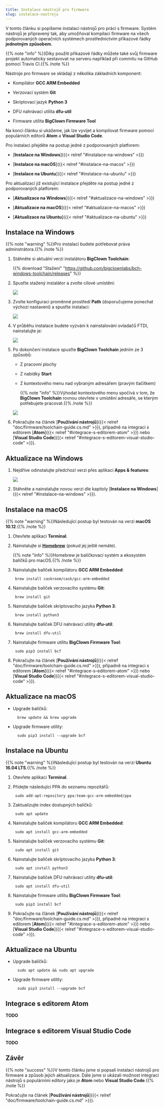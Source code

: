```yaml
---
title: Instalace nástrojů pro firmware
slug: instalace-nastroju
---
```


V tomto článku si popíšeme instalaci nástrojů pro práci s firmware. Systém nástrojů je připravený tak, aby umožňoval kompilaci firmware na všech podporovaných operačních systémech prostřednictvím příkazové řádky **jednotným způsobem**.

{{% note "info" %}}Díky použití příkazové řádky můžete také svůj firmware projekt automaticky sestavovat na serveru například při commitu na GitHub pomocí Travis CI.{{% /note %}}

Nástroje pro firmware se skládají z několika základních komponent:

* Kompilátor **GCC ARM Embedded**

* Verzovací systém **Git**

* Skriptovací jazyk **Python 3**

* DFU nahrávací utilita **dfu-util**

* Firmware utilita **BigClown Firmware Tool**

Na konci článku si ukážeme, jak lze vyvíjet a kompilovat firmware pomocí populárních editorů **Atom** a **Visual Studio Code**.

Pro instalaci přejděte na postup jedné z podporovaných platforem:

* [**Instalace na Windows**]({{< relref "#instalace-na-windows" >}})

* [**Instalace na macOS**]({{< relref "#instalace-na-macos" >}})

* [**Instalace na Ubuntu**]({{< relref "#instalace-na-ubuntu" >}})

Pro aktualizaci již existující instalace přejděte na postup jedné z podporovaných platforem:

* [**Aktualizace na Windows**]({{< relref "#aktualizace-na-windows" >}})

* [**Aktualizace na macOS**]({{< relref "#aktualizace-na-macos" >}})

* [**Aktualizace na Ubuntu**]({{< relref "#aktualizace-na-ubuntu" >}})

## Instalace na Windows

{{% note "warning" %}}Pro instalaci budete potřebovat práva adminstrátora.{{% /note %}}

1. Stáhněte si aktuální verzi instalátoru **BigClown Toolchain**:

    {{% download "Stažení" "https://github.com/bigclownlabs/bch-windows-toolchain/releases" %}}

2. Spusťte stažený instalátor a zvolte cílové umístění:

    ![](windows-location.png)

3. Zvolte konfiguraci proměnné prostředí **Path** (doporučujeme ponechat výchozí nastavení) a spusťte instalaci:

    ![](windows-paths.png)

4. V průběhu instalace budete vyzváni k nainstalování ovladačů FTDI, nainstalujte je:

    ![](windows-ftdi.png)

5. Po dokončení instalace spusťte **BigClown Toolchain** jedním ze 3 způsobů:

    * Z pracovní plochy

    * Z nabídky **Start**

    * Z kontextového menu nad vybraným adresářem (pravým tlačítkem)

        {{% note "info" %}}Výhodat kontextového menu spočívá v tom, že **BigClown Toolchain** rovnou otevřete v umístění adresáře, se kterým potřebujete pracovat.{{% /note %}}

    ![](windows-toolchain.png)

6. Pokračujte na článek [**Používání nástrojů**]({{< relref "doc/firmware/toolchain-guide.cs.md" >}}), případně na integraci s editorem [**Atom**]({{< relref "#integrace-s-editorem-atom" >}}) nebo [**Visual Studio Code**]({{< relref "#integrace-s-editorem-visual-studio-code" >}}).

## Aktualizace na Windows

1. Nejdříve odinstalujte předchozí verzi přes aplikaci **Apps & features**:

    ![](windows-uninstall.png)

2. Stáhněte a nainstalujte novou verzi dle kapitoly [**Instalace na Windows**]({{< relref "#instalace-na-windows" >}}).

## Instalace na macOS

{{% note "warning" %}}Následující postup byl testován na verzi **macOS 10.12**.{{% /note %}}

1. Otevřete aplikaci **Terminal**.

2. Nainstalujte si [**Homebrew**](https://brew.sh) (pokud jej ještě nemáte).

    {{% note "info" %}}Homebrew je balíčkovací systém a ekosystém balíčků pro macOS.{{% /note %}}

3. Nainstalujte balíček kompilátoru **GCC ARM Embedded**:

        brew install caskroom/cask/gcc-arm-embedded

4. Nainstalujte balíček verzovacího systému **Git**:

        brew install git

5. Nainstalujte balíček skriptovacího jazyka **Python 3**:

        brew install python3

6. Nainstalujte balíček DFU nahrávací utility **dfu-util**:

        brew install dfu-util

7. Nainstalujte firmware utilitu **BigClown Firmware Tool**:

        sudo pip3 install bcf

8. Pokračujte na článek [**Používání nástrojů**]({{< relref "doc/firmware/toolchain-guide.cs.md" >}}), případně na integraci s editorem [**Atom**]({{< relref "#integrace-s-editorem-atom" >}}) nebo [**Visual Studio Code**]({{< relref "#integrace-s-editorem-visual-studio-code" >}}).

## Aktualizace na macOS

* Upgrade balíčků:

        brew update && brew upgrade

* Upgrade firmware utility:

        sudo pip3 install --upgrade bcf

## Instalace na Ubuntu

{{% note "warning" %}}Následující postup byl testován na verzi **Ubuntu 16.04 LTS**.{{% /note %}}

1. Otevřete aplikaci **Terminal**.

2. Přidejte následující PPA do seznamu repozitářů:

        sudo add-apt-repository ppa:team-gcc-arm-embedded/ppa

3. Zaktualizujte index dostupných balíčků:

        sudo apt update

4. Nainstalujte balíček kompilátoru **GCC ARM Embedded**:

        sudo apt install gcc-arm-embedded

5. Nainstalujte balíček verzovacího systému **Git**:

        sudo apt install git

6. Nainstalujte balíček skriptovacího jazyka **Python 3**:

        sudo apt install python3

7. Nainstalujte balíček DFU nahrávací utility **dfu-util**:

        sudo apt install dfu-util

8. Nainstalujte firmware utilitu **BigClown Firmware Tool**:

        sudo pip3 install bcf

9. Pokračujte na článek [**Používání nástrojů**]({{< relref "doc/firmware/toolchain-guide.cs.md" >}}), případně na integraci s editorem [**Atom**]({{< relref "#integrace-s-editorem-atom" >}}) nebo [**Visual Studio Code**]({{< relref "#integrace-s-editorem-visual-studio-code" >}}).

## Aktualizace na Ubuntu

* Upgrade balíčků:

        sudo apt update && sudo apt upgrade

* Upgrade firmware utility:

        sudo pip3 install --upgrade bcf

## Integrace s editorem Atom

**TODO**

## Integrace s editorem Visual Studio Code

**TODO**

## Závěr

{{% note "success" %}}V tomto článku jsme si popsali instalaci nástrojů pro firmware a způsob jejich aktualizace. Dále jsme si ukázali možnost integraci nástrojů s populárními editory jako je **Atom** nebo **Visual Studio Code**.{{% /note %}}

Pokračujte na článek [**Používání nástrojů**]({{< relref "doc/firmware/toolchain-guide.cs.md" >}}).
